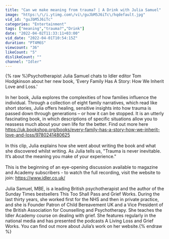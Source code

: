 ```yaml
---
title: "Can we make meaning from trauma? | A Drink with Julia Samuel"
image: "https:\/\/i.ytimg.com\/vi\/guJbM5J6iTc\/hqdefault.jpg"
vid_id: "guJbM5J6iTc"
categories: "Entertainment"
tags: ["meaning","trauma?","Drink"]
date: "2022-04-02T11:33:11+03:00"
vid_date: "2022-04-01T10:54:15Z"
duration: "PT4M6S"
viewcount: "36"
likeCount: "5"
dislikeCount: ""
channel: "Idler"
---
```

{% raw %}Psychotherapist Julia Samuel chats to Idler editor Tom Hodgkinson about her new book, 'Every Family Has A Story: How We Inherit Love and Loss.' <br /><br />In her book, Julia explores the complexities of how families influence the individual. Through a collection of eight family narratives, which read like short stories, Julia offers healing, sensitive insights into how trauma is passed down through generations – or how it can be stopped. It is an utterly fascinating book, in which descriptions of specific situations allow you to reassess much about your own life for the better. Find out more here <a rel="nofollow" target="blank" href="https://uk.bookshop.org/books/every-family-has-a-story-how-we-inherit-love-and-loss/9780241480625">https://uk.bookshop.org/books/every-family-has-a-story-how-we-inherit-love-and-loss/9780241480625</a><br /><br />In this clip, Julia explains how she went about writing the book and what she discovered whilst writing. As Julia tells us, &quot;Trauma is never inevitable. It’s about the meaning you make of your experience.&quot; <br /><br />This is the beginning of an eye-opening discussion available to magazine and Academy subscribers - to watch the full recording, visit the website to join: <a rel="nofollow" target="blank" href="https://www.idler.co.uk/">https://www.idler.co.uk/</a><br /><br />Julia Samuel, MBE, is a leading British psychotherapist and the author of the Sunday Times bestsellers This Too Shall Pass and Grief Works. During the last thirty years, she worked first for the NHS and then in private practice, and she is Founder Patron of Child Bereavement UK and a Vice President of the British Association for Counselling and Psychotherapy. She teaches the Idler Academy course on dealing with grief. She features regularly in the national media and has presented the podcasts A Living Loss and Grief Works. You can find out more about Julia’s work on her website.{% endraw %}

